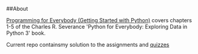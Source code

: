 ##About


[Programming for Everybody (Getting Started with Python)](https://www.coursera.org/learn/python) covers chapters 1-5 of the Charles R. Severance 'Python for Everybody: Exploring Data in Python 3' book.


Current repo containsmy solution to the assignments and [quizzes](https://github.com/elizabethygonz/Python-for-everybody/tree/main/Course_1_Getting_Started_with_Python/Quizzes)

